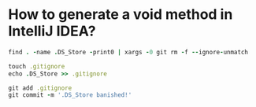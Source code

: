 # How to generate a void method in IntelliJ IDEA?


```ruby
find . -name .DS_Store -print0 | xargs -0 git rm -f --ignore-unmatch

touch .gitignore
echo .DS_Store >> .gitignore

git add .gitignore
git commit -m '.DS_Store banished!'
```